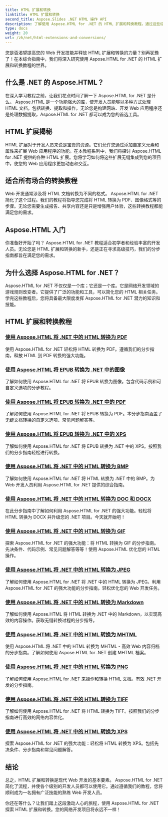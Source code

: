 ```yaml
---
title: HTML 扩展和转换
linktitle: HTML 扩展和转换
second_title: Aspose.Slides .NET HTML 操作 API
description: 了解使用 Aspose.HTML for .NET 的 HTML 扩展和转换教程。通过这些综合教程了解如何优化 Web 开发。
type: docs
weight: 20
url: /zh/net/html-extensions-and-conversions/
---
```


您是否渴望提高您的 Web 开发技能并释放 HTML 扩展和转换的力量？别再犹豫了！在本综合指南中，我们将深入研究使用 Aspose.HTML for .NET 的 HTML 扩展和转换教程的世界。

## 什么是 .NET 的 Aspose.HTML？

在深入学习教程之前，让我们花点时间了解一下 Aspose.HTML for .NET 是什么。 Aspose.HTML 是一个功能强大的库，使开发人员能够以多种方式处理 HTML 文档，包括转换、提取和操作。无论您是构建网站、开发 Web 应用程序还是处理数据提取，Aspose.HTML for .NET 都可以成为您的首选工具。

## HTML 扩展揭秘

HTML 扩展对于开发人员来说是宝贵的资源。它们允许您通过添加自定义元素和属性来扩展 Web 应用程序的功能。在本教程系列中，我们将探讨 Aspose.HTML for .NET 提供的各种 HTML 扩展。您将学习如何将这些扩展无缝集成到您的项目中，使您的 Web 应用程序更加动态和交互。

## 适合所有场合的转换教程

Web 开发通常涉及将 HTML 文档转换为不同的格式。 Aspose.HTML for .NET 简化了这个过程。我们的教程将指导您完成将 HTML 转换为 PDF、图像格式等的步骤。无论您需要生成报告、共享内容还是只是增强用户体验，这些转换教程都能满足您的需求。

## Aspose.HTML 入门

你准备好开始了吗？ Aspose.HTML for .NET 教程适合初学者和经验丰富的开发人员。无论您是 HTML 扩展和转换的新手，还是正在寻求高级技巧，我们的分步指南都旨在满足您的需求。

## 为什么选择 Aspose.HTML for .NET？

Aspose.HTML for .NET 不仅仅是一个库；它还是一个库。它是网络开发领域的游戏规则改变者。它提供了广泛的功能和工具，可以简化您的 HTML 相关任务。学完这些教程后，您将具备最大限度发挥 Aspose.HTML for .NET 潜力的知识和技能。

## HTML 扩展和转换教程
### [使用 Aspose.HTML 将 .NET 中的 HTML 转换为 PDF](./convert-html-to-pdf/)
使用 Aspose.HTML for .NET 轻松将 HTML 转换为 PDF。遵循我们的分步指南，释放 HTML 到 PDF 转换的强大功能。
### [使用 Aspose.HTML 将 EPUB 转换为 .NET 中的图像](./convert-epub-to-image/)
了解如何使用 Aspose.HTML for .NET 将 EPUB 转换为图像。包含代码示例和可自定义选项的分步教程。
### [使用 Aspose.HTML 将 EPUB 转换为 .NET 中的 PDF](./convert-epub-to-pdf/)
了解如何使用 Aspose.HTML for .NET 将 EPUB 转换为 PDF。本分步指南涵盖了无缝文档转换的自定义选项、常见问题解答等。
### [使用 Aspose.HTML 将 EPUB 转换为 .NET 中的 XPS](./convert-epub-to-xps/)
了解如何使用 Aspose.HTML for .NET 将 EPUB 转换为 .NET 中的 XPS。按照我们的分步指南轻松进行转换。
### [使用 Aspose.HTML 将 .NET 中的 HTML 转换为 BMP](./convert-html-to-bmp/)
了解如何使用 Aspose.HTML for .NET 将 HTML 转换为 .NET 中的 BMP。为 Web 开发人员利用 Aspose.HTML for .NET 提供的综合指南。
### [使用 Aspose.HTML 将 .NET 中的 HTML 转换为 DOC 和 DOCX](./convert-html-to-doc-docx/)
在此分步指南中了解如何利用 Aspose.HTML for .NET 的强大功能。轻松将 HTML 转换为 DOCX 并升级您的 .NET 项目。今天就开始吧！
### [使用 Aspose.HTML 将 .NET 中的 HTML 转换为 GIF](./convert-html-to-gif/)
探索 Aspose.HTML for .NET 的强大功能：将 HTML 转换为 GIF 的分步指南。先决条件、代码示例、常见问题解答等等！使用 Aspose.HTML 优化您的 HTML 操作。
### [使用 Aspose.HTML 将 .NET 中的 HTML 转换为 JPEG](./convert-html-to-jpeg/)
了解如何使用 Aspose.HTML for .NET 将 .NET 中的 HTML 转换为 JPEG。利用 Aspose.HTML for .NET 的强大功能的分步指南。轻松优化您的 Web 开发任务。
### [使用 Aspose.HTML 将 .NET 中的 HTML 转换为 Markdown](./convert-html-to-markdown/)
了解如何使用 Aspose.HTML 将 HTML 转换为 .NET 中的 Markdown，以实现高效的内容操作。获取无缝转换过程的分步指导。
### [使用 Aspose.HTML 将 .NET 中的 HTML 转换为 MHTML](./convert-html-to-mhtml/)
使用 Aspose.HTML 将 .NET 中的 HTML 转换为 MHTML - 高效 Web 内容归档的分步指南。了解如何使用 Aspose.HTML for .NET 创建 MHTML 档案。
### [使用 Aspose.HTML 将 .NET 中的 HTML 转换为 PNG](./convert-html-to-png/)
了解如何使用 Aspose.HTML for .NET 来操作和转换 HTML 文档。有效 .NET 开发的分步指南。
### [使用 Aspose.HTML 将 .NET 中的 HTML 转换为 TIFF](./convert-html-to-tiff/)
了解如何使用 Aspose.HTML for .NET 将 HTML 转换为 TIFF。按照我们的分步指南进行高效的网络内容优化。
### [使用 Aspose.HTML 将 .NET 中的 HTML 转换为 XPS](./convert-html-to-xps/)
探索 Aspose.HTML for .NET 的强大功能：轻松将 HTML 转换为 XPS。包括先决条件、分步指南和常见问题解答。

## 结论

总之，HTML 扩展和转换是现代 Web 开发的基本要素。 Aspose.HTML for .NET 简化了流程，并使各个级别的开发人员都可以使用它。通过遵循我们的教程，您将顺利成为一名拥有广泛技能的熟练 Web 开发人员。

你还在等什么？让我们踏上这段激动人心的旅程，使用 Aspose.HTML for .NET 探索 HTML 扩展和转换。您的网络开发项目将永远不一样！